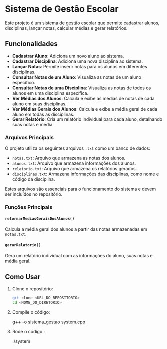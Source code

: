# Sistema de Gestão Escolar

Este projeto é um sistema de gestão escolar que permite cadastrar alunos, disciplinas, lançar notas, calcular médias e gerar relatórios.

## Funcionalidades

- **Cadastrar Aluno**: Adiciona um novo aluno ao sistema.
- **Cadastrar Disciplina**: Adiciona uma nova disciplina ao sistema.
- **Lançar Notas**: Permite inserir notas para os alunos em diferentes disciplinas.
- **Consultar Notas de um Aluno**: Visualiza as notas de um aluno específico.
- **Consultar Notas de uma Disciplina**: Visualiza as notas de todos os alunos em uma disciplina específica.
- **Ver Médias dos Alunos**: Calcula e exibe as médias de notas de cada aluno em suas disciplinas.
- **Ver Médias Gerais dos Alunos**: Calcula e exibe a média geral de cada aluno em todas as disciplinas.
- **Gerar Relatório**: Cria um relatório individual para cada aluno, detalhando suas notas e média.


### Arquivos Principais

O projeto utiliza os seguintes arquivos `.txt` como um banco de dados:

- `notas.txt`: Arquivo que armazena as notas dos alunos.
- `alunos.txt`: Arquivo que armazena informações dos alunos.
- `relatorio.txt`: Arquivo que armazena os relatórios gerados.
- `disciplinas.txt`: Armazena informações das disciplinas, como nome e código da disciplina.

Estes arquivos são essenciais para o funcionamento do sistema e devem ser incluídos no repositório.


### Funções Principais

#### `retornarMediasGeraisDosAlunos()`
Calcula a média geral dos alunos a partir das notas armazenadas em `notas.txt`.

#### `gerarRelatorio()`
Gera um relatório individual com as informações do aluno, suas notas e média geral.

## Como Usar

1. Clone o repositório:
   ```bash
   git clone <URL_DO_REPOSITORIO>
   cd <NOME_DO_DIRETORIO>

2. Compile o código:

    g++ -o sistema_gestao system.cpp

3. Rode o código :

    ./system